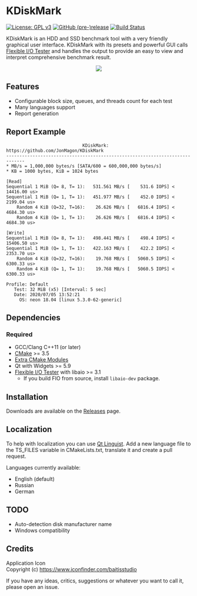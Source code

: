 # KDiskMark
[![License: GPL v3](https://img.shields.io/badge/License-GPLv3-orange.svg)](https://www.gnu.org/licenses/gpl-3.0)
[![GitHub (pre-)release](https://img.shields.io/github/release/JonMagon/KDiskMark/all.svg)](https://github.com/JonMagon/KDiskMark/releases)
[![Build Status](https://travis-ci.com/JonMagon/KDiskMark.svg?branch=master)](https://travis-ci.com/JonMagon/KDiskMark) 

KDiskMark is an HDD and SSD benchmark tool with a very friendly graphical user interface. KDiskMark with its presets and powerful GUI calls [Flexible I/O Tester](https://github.com/axboe/fio) and handles the output to provide an easy to view and interpret comprehensive benchmark result.

<p align="center">
   <img src="https://raw.githubusercontent.com/JonMagon/KDiskMark/master/assets/images/kdiskmark.png"/>
</p>

## Features
* Configurable block size, queues, and threads count for each test
* Many languages support
* Report generation

## Report Example
```
                             KDiskMark: https://github.com/JonMagon/KDiskMark
-----------------------------------------------------------------------------
* MB/s = 1,000,000 bytes/s [SATA/600 = 600,000,000 bytes/s]
* KB = 1000 bytes, KiB = 1024 bytes

[Read]
Sequential 1 MiB (Q= 8, T= 1):   531.561 MB/s [    531.6 IOPS] < 14416.00 us>
Sequential 1 MiB (Q= 1, T= 1):   451.977 MB/s [    452.0 IOPS] <  2199.04 us>
    Random 4 KiB (Q=32, T=16):    26.626 MB/s [   6816.4 IOPS] <  4684.30 us>
    Random 4 KiB (Q= 1, T= 1):    26.626 MB/s [   6816.4 IOPS] <  4684.30 us>

[Write]
Sequential 1 MiB (Q= 8, T= 1):   498.441 MB/s [    498.4 IOPS] < 15406.50 us>
Sequential 1 MiB (Q= 1, T= 1):   422.163 MB/s [    422.2 IOPS] <  2353.70 us>
    Random 4 KiB (Q=32, T=16):    19.768 MB/s [   5060.5 IOPS] <  6300.33 us>
    Random 4 KiB (Q= 1, T= 1):    19.768 MB/s [   5060.5 IOPS] <  6300.33 us>

Profile: Default
   Test: 32 MiB (x5) [Interval: 5 sec]
   Date: 2020/07/05 13:52:21
     OS: neon 18.04 [linux 5.3.0-62-generic]
```

## Dependencies
### Required
* GCC/Clang C++11 (or later)
* [CMake](https://cmake.org/) >= 3.5
* [Extra CMake Modules](https://github.com/KDE/extra-cmake-modules)
* Qt with Widgets >= 5.9
* [Flexible I/O Tester](https://github.com/axboe/fio) with libaio >= 3.1
    * If you build FIO from source, install `libaio-dev` package.

## Installation
Downloads are available on the [Releases](https://github.com/JonMagon/KDiskMark/releases/latest) page. 

## Localization
To help with localization you can use [Qt Linguist](https://doc.qt.io/Qt-5/linguist-translators.html). Add a new language file to the TS_FILES variable in CMakeLists.txt, translate it and create a pull request. 

Languages currently available:
* English (default)
* Russian
* German

## TODO
* Auto-detection disk manufacturer name
* Windows compatibility

## Credits
Application Icon  
Copyright (c) https://www.iconfinder.com/baitisstudio

If you have any ideas, critics, suggestions or whatever you want to call it, please open an issue.

